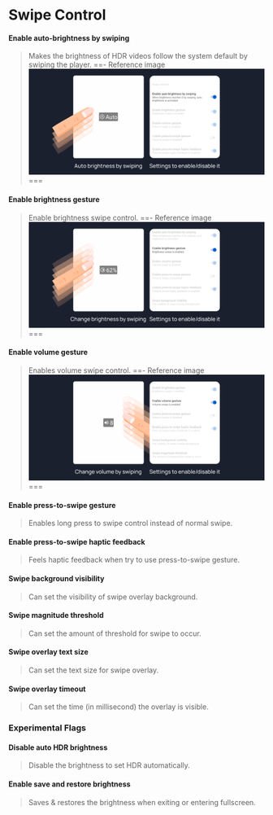 # Swipe Control

#### Enable auto-brightness by swiping
>Makes the brightness of HDR videos follow the system default by swiping the player.
==- Reference image
![](/assets/youtube/swipe-control/Enable-auto-brightness-by-swiping.jpg)
===

#### Enable brightness gesture
>Enable brightness swipe control.
==- Reference image
![](/assets/youtube/swipe-control/Enable-brightness-gesture.jpg)
===

#### Enable volume gesture
>Enables volume swipe control.
==- Reference image
![](/assets/youtube/swipe-control/Enable-volume-gesture.jpg)
===

#### Enable press-to-swipe gesture
>Enables long press to swipe control instead of normal swipe.

#### Enable press-to-swipe haptic feedback
>Feels haptic feedback when try to use press-to-swipe gesture.

#### Swipe background visibility
>Can set the visibility of swipe overlay background.

#### Swipe magnitude threshold
>Can set the amount of threshold for swipe to occur.

#### Swipe overlay text size
>Can set the text size for swipe overlay. 

#### Swipe overlay timeout
>Can set the time (in millisecond) the overlay is visible.

### Experimental Flags

#### Disable auto HDR brightness
>Disable the brightness to set HDR automatically.

#### Enable save and restore brightness
>Saves & restores the brightness when exiting or entering fullscreen.